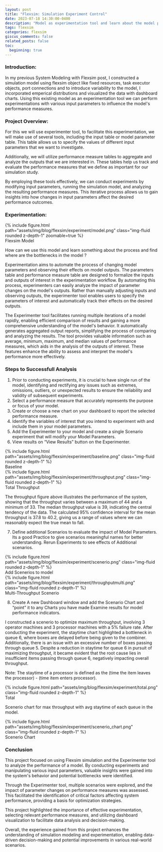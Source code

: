 ```yaml
---
layout: post
title: "Flexsim: Simulation Experiment Control"
date: 2023-07-18 14:30:00-0400
description: "Model as experimentation tool and learn about the model process with different input parameters."
tags: flexsim
categories: flexsim
giscus_comments: false
related_posts: false
toc:
  beginning: true
---
```


### Introduction:

In my previous System Modeling with Flexsim post, I constructed a simulation model using flexsim object like fixed resources, task executor objects, port connections and to introduce variability to the model, I incorporated emperical distributions and visualized the data with dashboard charts. Using this existing model as an experimentation tool we can perform experimentations with various input parameters to influence the model's performance measures.

### Project Overview:

For this we will use experimenter tool, to facilitate this experimentation, we will make use of several tools, including the input table or model parameter table. This table allows us to specify the values of different input parameters that we want to investigate.

Additionally, we will utilize performance measure tables to aggregate and analyze the outputs that we are interested in. These tables help us track and evaluate the performance measures that we define as important for our simulation study.

By employing these tools effectively, we can conduct experiments by modifying input parameters, running the simulation model, and analyzing the resulting performance measures. This iterative process allows us to gain insights into how changes in input parameters affect the desired performance outcomes.

### Experimentation:

<div class="row mt-3">
    <div class="col-sm mt-3 mt-md-0">
        {% include figure.html path="assets/img/blog/flexsim/experiment/model.png" class="img-fluid rounded z-depth-1" zoomable=true %}
    </div>
</div>
<div class="caption">
    Flexsim Model
</div>

How can we use this model and learn something about the process and find where are the bottlenecks in the model ?

Experimentation aims to automate the process of changing model parameters and observing their effects on model outputs. The parameters table and performance measure table are designed to formalize the inputs and outputs of interest in the experimentation workflow. By automating this process, experimenters can easily analyze the impact of parameter changes on the model's outputs. Rather than manually adjusting inputs and observing outputs, the experimenter tool enables users to specify the parameters of interest and automatically track their effects on the desired outputs.

The Experimenter tool facilitates running multiple iterations of a model rapidly, enabling efficient comparison of results and gaining a more comprehensive understanding of the model's behavior. It automatically generates aggregated output reports, simplifying the process of comparing and analyzing the results. The tool provides valuable information such as average, minimum, maximum, and median values of performance measures, which aids in the analysis of the outputs of interest. These features enhance the ability to assess and interpret the model's performance more effectively.

### Steps to Successfull Analysis

1. Prior to conducting experiments, it is crucial to have single run of the model, identifying and rectifying any issues such as extremes, omissions, outliers, or unexpected results to ensure the reliability and validity of subsequent experiments.
2. Select a performance measure that accurately represents the purpose or focus of your model.
3. Create or choose a new chart on your dashboard to report the selected performance measure.
4. Identify the variables of interest that you intend to experiment with and include them in your model parameters.
5. Add the Experimenter to your model and create a single Scenario experiment that will modify your Model Parameters.
6. View results on “View Results” button on the Experimenter.

<div class="row mt-3">
   <div class="col-sm mt-3 mt-md-0">
      {% include figure.html path="assets/img/blog/flexsim/experiment/baseline.png" class="img-fluid rounded z-depth-1" %}
   </div>
</div>
<div class="caption">
   Baseline
</div>
   
<div class="row mt-3">
   <div class="col-sm mt-3 mt-md-0">
      {% include figure.html path="assets/img/blog/flexsim/experiment/throughput.png" class="img-fluid rounded z-depth-1" %}
   </div>
</div>
<div class="caption">
   Total Throughput
</div>

   The throughput figure above illustrates the performance of the system, showing that the throughput varies between a maximum of 44 and a minimum of 33. The median throughput value is 39, indicating the central tendency of the data. The calculated 95% confidence interval for the mean throughput is 37.8 to 40.2, giving us a range of values where we can reasonably expect the true mean to fall.

7. Define additional Scenarios to evaluate the impact of Model Parameters. Its a good Practice to give scenarios meaningful names for better understanding. Rerun Experiments to see effects of Additional scenarios.

<div class="row mt-3">
   <div class="col-sm mt-3 mt-md-0">
      {% include figure.html path="assets/img/blog/flexsim/experiment/scenerio.png" class="img-fluid rounded z-depth-1" %}
   </div>
</div>
<div class="caption">
   Add Scenerios to model
</div>

<div class="row mt-3">
   <div class="col-sm mt-3 mt-md-0">
      {% include figure.html path="assets/img/blog/flexsim/experiment/throughputmulti.png" class="img-fluid rounded z-depth-1" %}
   </div>
</div>
<div class="caption">
   Multi-Throughput Scenerio
</div>

8. Create A new Dashboard window and add the Scenario Chart and “point” it to any Charts you have made Examine results for model performance indicators.

I constructed a scenerio to optimize maximum throughput, involving 3 operator machines and 3 processor machines with a 5% failure rate. After conducting the experiment, the staytime chart highlighted a bottleneck in queue 6, where boxes are delayed before being given to the combiner. Additionally, there is an issue with an excessive number of boxes passing through queue 5. Despite a reduction in staytime for queue 6 in pursuit of maximizing throughput, it became evident that the root cause lies in insufficient items passing through queue 6, negatively impacting overall throughput.

Note: The staytime of a processor is defined as the (time the item leaves the processor) - (time item enters processor).

<div class="row mt-3">
   <div class="col-sm mt-3 mt-md-0 text-center">
      {% include figure.html path="assets/img/blog/flexsim/experiment/total.png" class="img-fluid rounded z-depth-1" %}
   </div>
</div>
<div class="caption">
   Total
</div>

Scenerio chart for max throughput with avg staytime of each queue in the model.

<div class="row mt-3">
   <div class="col-sm mt-3 mt-md-0">
      {% include figure.html path="assets/img/blog/flexsim/experiment/scenerio_chart.png" class="img-fluid rounded z-depth-1" %}
   </div>
</div>
<div class="caption">
   Scenerio Chart
</div>

### Conclusion

This project focused on using Flexsim simulation and the Experimenter tool to analyze the performance of a model. By conducting experiments and manipulating various input parameters, valuable insights were gained into the system's behavior and potential bottlenecks were identified.

Through the Experimenter tool, multiple scenarios were explored, and the impact of parameter changes on performance measures was assessed. This facilitated the identification of critical factors affecting system performance, providing a basis for optimization strategies.

This project highlighted the importance of effective experimentation, selecting relevant performance measures, and utilizing dashboard visualization to facilitate data analysis and decision-making.

Overall, the experience gained from this project enhances the understanding of simulation modeling and experimentation, enabling data-driven decision-making and potential improvements in various real-world scenarios.